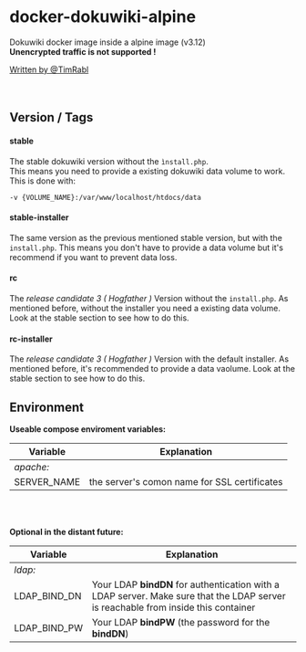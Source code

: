 # docker-dokuwiki-alpine

Dokuwiki docker image inside a alpine image (v3.12)  
**Unencrypted traffic is not supported !**  

[Written by @TimRabl](https://github.com/timrabl/ "@TimRabl GitHub")  
 <br></br>


## Version / Tags

#### stable

The stable dokuwiki version without the `ìnstall.php`.  
This means you need to provide a existing dokuwiki data volume to work.
This is done with:

`-v {VOLUME_NAME}:/var/www/localhost/htdocs/data`

#### stable-installer

The same version as the previous mentioned stable version, but with the `install.php`.
This means you don't have to provide a data volume but it's recommend if you want to prevent data loss.

#### rc

The *release candidate 3 ( Hogfather )* Version without the `install.php`.
As mentioned before, without the installer you need a existing data volume.
Look at the stable section to see how to do this.


#### rc-installer

The *release candidate 3 ( Hogfather )* Version with the default installer.
As mentioned before, it's recommended to provide a data vaolume.
Look at the stable section to see how to do this.


## Environment
**Useable compose enviroment variables:**

| Variable | Explanation |
| -------- | ----------- |
| *apache:* ||
| SERVER_NAME | the server's comon name for SSL certificates |
<br></br>

**Optional in the distant future:**

| Variable | Explanation |
| -------- | ----------- |
| *ldap:* ||
| LDAP_BIND_DN | Your LDAP **bindDN** for authentication with a LDAP server. Make sure that the LDAP server is reachable from inside this container |
| LDAP_BIND_PW | Your LDAP **bindPW** (the password for the **bindDN**)|
<br></br>

